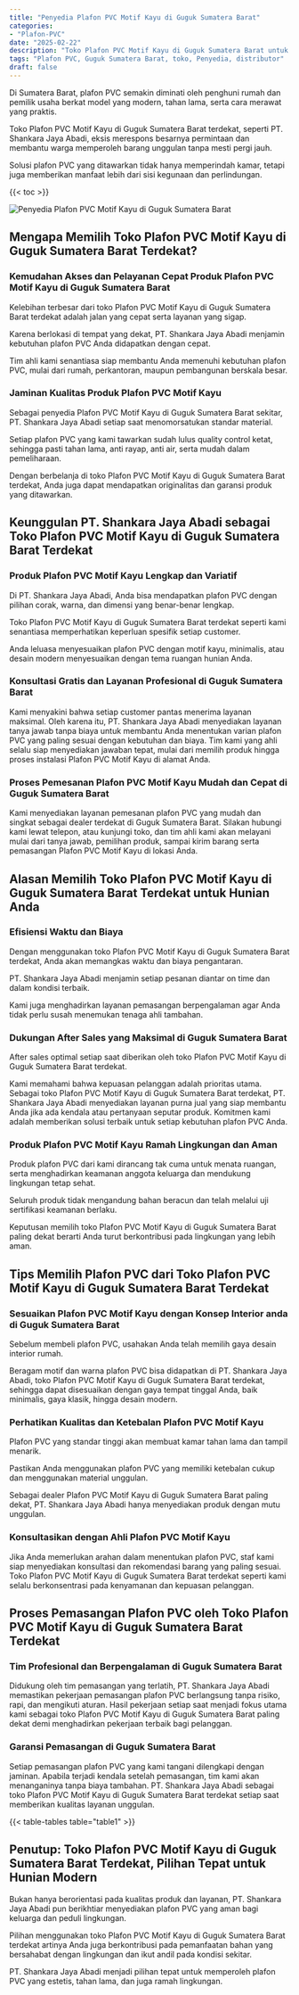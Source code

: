 ```yaml
---
title: "Penyedia Plafon PVC Motif Kayu di Guguk Sumatera Barat"
categories: 
- "Plafon-PVC"
date: "2025-02-22"
description: "Toko Plafon PVC Motif Kayu di Guguk Sumatera Barat untuk rumah, office, serta ritel. Material unggulan, beragam motif, warna menarik, beserta layanan penempatan ditangani oleh tenaga ahli profesional dan kepastian resmi!|Jasa distribusi Plafon PVC Motif Kayu di Guguk Sumatera Barat untuk kebutuhan hunian, office, atau toko, beserta plafon berkualitas dan penempatan oleh tim profesional serta jaminan resmi.|Pilihan Plafon PVC Motif Kayu di Guguk Sumatera Barat yang andal bagi tempat tinggal, perkantoran, serta gerai, bersama produk berkualitas dan pemasangan dikerjakan oleh teknisi ahli dan garansi resmi.|Distribusi Plafon PVC Motif Kayu di Guguk Sumatera Barat bagi hunian, perkantoran, dan gerai, dengan material unggulan dan instalasi ditangani oleh tenaga ahli berpengalaman, disertai beserta garansi resmi.}"
tags: "Plafon PVC, Guguk Sumatera Barat, toko, Penyedia, distributor"
draft: false
---
```


Di Sumatera Barat, plafon PVC semakin diminati oleh penghuni rumah dan pemilik usaha berkat model yang modern, tahan lama, serta cara merawat yang praktis.

Toko Plafon PVC Motif Kayu di Guguk Sumatera Barat terdekat, seperti PT. Shankara Jaya Abadi, eksis merespons besarnya permintaan dan membantu warga memperoleh barang unggulan tanpa mesti pergi jauh.

Solusi plafon PVC yang ditawarkan tidak hanya memperindah kamar, tetapi juga memberikan manfaat lebih dari sisi kegunaan dan perlindungan.

{{< toc >}}

![Penyedia Plafon PVC Motif Kayu di Guguk Sumatera Barat](/images/Plafon-PVC/Penyedia-Plafon-PVC-Motif-Kayu-di-Guguk-Sumatera-Barat.png)


## Mengapa Memilih Toko Plafon PVC Motif Kayu di Guguk Sumatera Barat Terdekat?

### Kemudahan Akses dan Pelayanan Cepat Produk Plafon PVC Motif Kayu di Guguk Sumatera Barat

Kelebihan terbesar dari toko Plafon PVC Motif Kayu di Guguk Sumatera Barat terdekat adalah jalan yang cepat serta layanan yang sigap.

Karena berlokasi di tempat yang dekat, PT. Shankara Jaya Abadi menjamin kebutuhan plafon PVC Anda didapatkan dengan cepat.

Tim ahli kami senantiasa siap membantu Anda memenuhi kebutuhan plafon PVC, mulai dari rumah, perkantoran, maupun pembangunan berskala besar.

### Jaminan Kualitas Produk Plafon PVC Motif Kayu

Sebagai penyedia Plafon PVC Motif Kayu di Guguk Sumatera Barat sekitar, PT. Shankara Jaya Abadi setiap saat menomorsatukan standar material.

Setiap plafon PVC yang kami tawarkan sudah lulus quality control ketat, sehingga pasti tahan lama, anti rayap, anti air, serta mudah dalam pemeliharaan.

Dengan berbelanja di toko Plafon PVC Motif Kayu di Guguk Sumatera Barat terdekat, Anda juga dapat mendapatkan originalitas dan garansi produk yang ditawarkan.

## Keunggulan PT. Shankara Jaya Abadi sebagai Toko Plafon PVC Motif Kayu di Guguk Sumatera Barat Terdekat

### Produk Plafon PVC Motif Kayu Lengkap dan Variatif

Di PT. Shankara Jaya Abadi, Anda bisa mendapatkan plafon PVC dengan pilihan corak, warna, dan dimensi yang benar-benar lengkap.

Toko Plafon PVC Motif Kayu di Guguk Sumatera Barat terdekat seperti kami senantiasa memperhatikan keperluan spesifik setiap customer.

Anda leluasa menyesuaikan plafon PVC dengan motif kayu, minimalis, atau desain modern menyesuaikan dengan tema ruangan hunian Anda.

### Konsultasi Gratis dan Layanan Profesional di Guguk Sumatera Barat

Kami menyakini bahwa setiap customer pantas menerima layanan maksimal. Oleh karena itu, PT. Shankara Jaya Abadi menyediakan layanan tanya jawab tanpa biaya untuk membantu Anda menentukan varian plafon PVC yang paling sesuai dengan kebutuhan dan biaya. Tim kami yang ahli selalu siap menyediakan jawaban tepat, mulai dari memilih produk hingga proses instalasi Plafon PVC Motif Kayu di alamat Anda.

### Proses Pemesanan Plafon PVC Motif Kayu Mudah dan Cepat di Guguk Sumatera Barat

Kami menyediakan layanan pemesanan plafon PVC yang mudah dan singkat sebagai dealer terdekat di Guguk Sumatera Barat. Silakan hubungi kami lewat telepon, atau kunjungi toko, dan tim ahli kami akan melayani mulai dari tanya jawab, pemilihan produk, sampai kirim barang serta pemasangan Plafon PVC Motif Kayu di lokasi Anda.

## Alasan Memilih Toko Plafon PVC Motif Kayu di Guguk Sumatera Barat Terdekat untuk Hunian Anda

### Efisiensi Waktu dan Biaya

Dengan menggunakan toko Plafon PVC Motif Kayu di Guguk Sumatera Barat terdekat, Anda akan memangkas waktu dan biaya pengantaran.

PT. Shankara Jaya Abadi menjamin setiap pesanan diantar on time dan dalam kondisi terbaik.

Kami juga menghadirkan layanan pemasangan berpengalaman agar Anda tidak perlu susah menemukan tenaga ahli tambahan.

### Dukungan After Sales yang Maksimal di Guguk Sumatera Barat

After sales optimal setiap saat diberikan oleh toko Plafon PVC Motif Kayu di Guguk Sumatera Barat terdekat.

Kami memahami bahwa kepuasan pelanggan adalah prioritas utama. Sebagai toko Plafon PVC Motif Kayu di Guguk Sumatera Barat terdekat, PT. Shankara Jaya Abadi menyediakan layanan purna jual yang siap membantu Anda jika ada kendala atau pertanyaan seputar produk. Komitmen kami adalah memberikan solusi terbaik untuk setiap kebutuhan plafon PVC Anda.

### Produk Plafon PVC Motif Kayu Ramah Lingkungan dan Aman

Produk plafon PVC dari kami dirancang tak cuma untuk menata ruangan, serta menghadirkan keamanan anggota keluarga dan mendukung lingkungan tetap sehat.

Seluruh produk tidak mengandung bahan beracun dan telah melalui uji sertifikasi keamanan berlaku.

Keputusan memilih toko Plafon PVC Motif Kayu di Guguk Sumatera Barat paling dekat berarti Anda turut berkontribusi pada lingkungan yang lebih aman.

## Tips Memilih Plafon PVC dari Toko Plafon PVC Motif Kayu di Guguk Sumatera Barat Terdekat

### Sesuaikan Plafon PVC Motif Kayu dengan Konsep Interior anda di Guguk Sumatera Barat

Sebelum membeli plafon PVC, usahakan Anda telah memilih gaya desain interior rumah.

Beragam motif dan warna plafon PVC bisa didapatkan di PT. Shankara Jaya Abadi, toko Plafon PVC Motif Kayu di Guguk Sumatera Barat terdekat, sehingga dapat disesuaikan dengan gaya tempat tinggal Anda, baik minimalis, gaya klasik, hingga desain modern.

### Perhatikan Kualitas dan Ketebalan Plafon PVC Motif Kayu

Plafon PVC yang standar tinggi akan membuat kamar tahan lama dan tampil menarik.

Pastikan Anda menggunakan plafon PVC yang memiliki ketebalan cukup dan menggunakan material unggulan.

Sebagai dealer Plafon PVC Motif Kayu di Guguk Sumatera Barat paling dekat, PT. Shankara Jaya Abadi hanya menyediakan produk dengan mutu unggulan.

### Konsultasikan dengan Ahli Plafon PVC Motif Kayu

Jika Anda memerlukan arahan dalam menentukan plafon PVC, staf kami siap menyediakan konsultasi dan rekomendasi barang yang paling sesuai. Toko Plafon PVC Motif Kayu di Guguk Sumatera Barat terdekat seperti kami selalu berkonsentrasi pada kenyamanan dan kepuasan pelanggan.

## Proses Pemasangan Plafon PVC oleh Toko Plafon PVC Motif Kayu di Guguk Sumatera Barat Terdekat

### Tim Profesional dan Berpengalaman di Guguk Sumatera Barat

Didukung oleh tim pemasangan yang terlatih, PT. Shankara Jaya Abadi memastikan pekerjaan pemasangan plafon PVC berlangsung tanpa risiko, rapi, dan mengikuti aturan. Hasil pekerjaan setiap saat menjadi fokus utama kami sebagai toko Plafon PVC Motif Kayu di Guguk Sumatera Barat paling dekat demi menghadirkan pekerjaan terbaik bagi pelanggan.

### Garansi Pemasangan di Guguk Sumatera Barat

Setiap pemasangan plafon PVC yang kami tangani dilengkapi dengan jaminan. Apabila terjadi kendala setelah pemasangan, tim kami akan menanganinya tanpa biaya tambahan. PT. Shankara Jaya Abadi sebagai toko Plafon PVC Motif Kayu di Guguk Sumatera Barat terdekat setiap saat memberikan kualitas layanan unggulan.

{{< table-tables table="table1" >}}

## Penutup: Toko Plafon PVC Motif Kayu di Guguk Sumatera Barat Terdekat, Pilihan Tepat untuk Hunian Modern

Bukan hanya berorientasi pada kualitas produk dan layanan, PT. Shankara Jaya Abadi pun berikhtiar menyediakan plafon PVC yang aman bagi keluarga dan peduli lingkungan.

Pilihan menggunakan toko Plafon PVC Motif Kayu di Guguk Sumatera Barat terdekat artinya Anda juga berkontribusi pada pemanfaatan bahan yang bersahabat dengan lingkungan dan ikut andil pada kondisi sekitar.

PT. Shankara Jaya Abadi menjadi pilihan tepat untuk memperoleh plafon PVC yang estetis, tahan lama, dan juga ramah lingkungan.